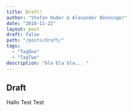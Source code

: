 ```yaml
---
title: Draft!
author: "Stefan Huber & Alexander Bönninger"
date: "2018-11-22"
layout: post
draft: false
path: "/posts/draft/"
tags:
  - "TagOne"
  - "TagTwo"
description: "bla bla bla... "
---
```



## Draft
Hallo Test Test
